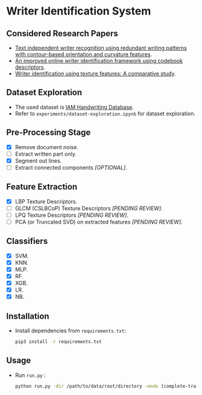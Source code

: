 # Writer Identification System

## Considered Research Papers
-   [Text independent writer recognition using redundant writing patterns with contour-based orientation and curvature features](https://drive.google.com/file/d/1bI3k3wCjC1TNK3C6hgXMy2W9TWHMXZff/view?usp=sharing).
-   [An improved online writer identification framework using codebook descriptors](https://drive.google.com/file/d/1VheUDrH_9d2-vJLz7tzTHsSrlb_EshG2/view?usp=sharing).
-   [Writer identification using texture features: A comparative study](https://drive.google.com/file/d/1MLogDf_XSJc4LUEn3ZI1WO1wnQVvl7jM/view?usp=sharing).

## Dataset Exploration
-   The used dataset is [IAM Handwriting Database](https://fki.tic.heia-fr.ch/databases/iam-handwriting-database).
-   Refer to `experiments/dataset-exploration.ipynb` for dataset exploration.

## Pre-Processing Stage
-   [x] Remove document noise.
-   [ ] Extract written part only.
-   [x] Segment out lines.
-   [ ] Extract connected components _[OPTIONAL]_.

## Feature Extraction
-   [x] LBP Texture Descriptors.
-   [ ] GLCM (CSLBCoP) Texture Descriptors _[PENDING REVIEW]_.
-   [ ] LPQ Texture Descriptors _[PENDING REVIEW]_.
-   [ ] PCA (or Truncated SVD) on extracted features _[PENDING REVIEW]_.

## Classifiers
-   [x] SVM.
-   [x] KNN.
-   [x] MLP.
-   [x] RF.
-   [x] XGB.
-   [x] LR.
-   [x] NB.

## Installation

-   Install dependencies from `requirements.txt`:
    ```bash
    pip3 install -r requirements.txt
    ```

## Usage

-   Run `run.py` :
    ```bash
    python run.py -dir /path/to/data/root/directory -mode [complete-train | sampled-train | test]
    ```

